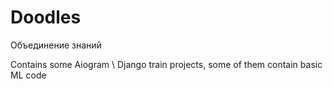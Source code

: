 # Doodles
Объединение знаний

Contains some Aiogram \ Django train projects, some of them contain basic ML code
